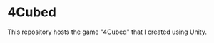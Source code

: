 # 4Cubed
This repository hosts the game "4Cubed" that I created using Unity.
  
<!--- ![alt text](https://github.com/HampSwe/4Cubed/blob/main/images/screenshot.png "Latest version of Train City") --->
